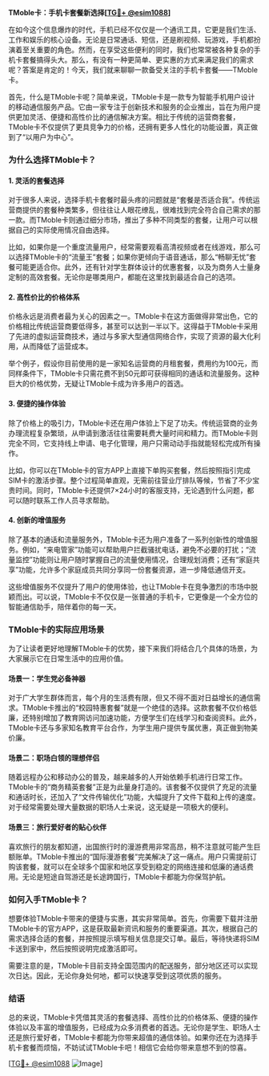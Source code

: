 **TMoble卡：手机卡套餐新选择[[TG💪+ @esim1088](https://t.me/s/esim1088)]**

在如今这个信息爆炸的时代，手机已经不仅仅是一个通讯工具，它更是我们生活、工作和娱乐的核心设备。无论是日常通话、短信，还是刷视频、玩游戏，手机都扮演着至关重要的角色。然而，在享受这些便利的同时，我们也常常被各种复杂的手机卡套餐搞得头大。那么，有没有一种更简单、更实惠的方式来满足我们的需求呢？答案是肯定的！今天，我们就来聊聊一款备受关注的手机卡套餐——TMoble卡。

首先，什么是TMoble卡呢？简单来说，TMoble卡是一款专为智能手机用户设计的移动通信服务产品。它由一家专注于创新技术和服务的企业推出，旨在为用户提供更加灵活、便捷和高性价比的通信解决方案。相比于传统的运营商套餐，TMoble卡不仅提供了更具竞争力的价格，还拥有更多人性化的功能设置，真正做到了“以用户为中心”。

### **为什么选择TMoble卡？**

#### **1. 灵活的套餐选择**
对于很多人来说，选择手机卡套餐时最头疼的问题就是“套餐是否适合我”。传统运营商提供的套餐种类繁多，但往往让人眼花缭乱，很难找到完全符合自己需求的那一款。而TMoble卡则通过细分市场，推出了多种不同类型的套餐，让用户可以根据自己的实际使用情况自由选择。

比如，如果你是一个重度流量用户，经常需要观看高清视频或者在线游戏，那么可以选择TMoble卡的“流量王”套餐；如果你更倾向于语音通话，那么“畅聊无忧”套餐可能更适合你。此外，还有针对学生群体设计的优惠套餐，以及为商务人士量身定制的高效套餐。无论你是哪类用户，都能在这里找到最适合自己的选项。

#### **2. 高性价比的价格体系**
价格永远是消费者最为关心的因素之一。TMoble卡在这方面做得非常出色，它的价格相比传统运营商要低得多，甚至可以达到一半以下。这得益于TMoble卡采用了先进的虚拟运营商技术，通过与多家大型通信网络合作，实现了资源的最大化利用，从而降低了运营成本。

举个例子，假设你目前使用的是一家知名运营商的月租套餐，费用约为100元，而同样条件下，TMoble卡只需花费不到50元即可获得相同的通话和流量服务。这种巨大的价格优势，无疑让TMoble卡成为许多用户的首选。

#### **3. 便捷的操作体验**
除了价格上的吸引力，TMoble卡还在用户体验上下足了功夫。传统运营商的业务办理流程复杂繁琐，从申请到激活往往需要耗费大量时间和精力。而TMoble卡则完全不同，它支持线上申请、电子化管理，用户只需动动手指就能轻松完成所有操作。

比如，你可以在TMoble卡的官方APP上直接下单购买套餐，然后按照指引完成SIM卡的激活步骤。整个过程简单直观，无需前往营业厅排队等候，节省了不少宝贵时间。同时，TMoble卡还提供7×24小时的客服支持，无论遇到什么问题，都可以随时联系工作人员寻求帮助。

#### **4. 创新的增值服务**
除了基本的通话和流量服务外，TMoble卡还为用户准备了一系列创新性的增值服务。例如，“来电管家”功能可以帮助用户拦截骚扰电话，避免不必要的打扰；“流量监控”功能则让用户随时掌握自己的流量使用情况，合理规划消费；还有“家庭共享”功能，允许多个家庭成员共同分享同一份套餐资源，进一步降低通信开支。

这些增值服务不仅提升了用户的使用体验，也让TMoble卡在竞争激烈的市场中脱颖而出。可以说，TMoble卡不仅仅是一张普通的手机卡，它更像是一个全方位的智能通信助手，陪伴着你的每一天。

### **TMoble卡的实际应用场景**

为了让读者更好地理解TMoble卡的优势，接下来我们将结合几个具体的场景，为大家展示它在日常生活中的应用价值。

#### **场景一：学生党必备神器**
对于广大学生群体而言，每个月的生活费有限，但又不得不面对日益增长的通信需求。TMoble卡推出的“校园特惠套餐”就是一个绝佳的选择。这款套餐不仅价格低廉，还特别增加了教育网访问加速功能，方便学生们在线学习和查阅资料。此外，TMoble卡还与多家知名教育平台合作，为学生用户提供专属优惠，真正做到物美价廉。

#### **场景二：职场白领的理想伴侣**
随着远程办公和移动办公的普及，越来越多的人开始依赖手机进行日常工作。TMoble卡的“商务精英套餐”正是为此量身打造的。该套餐不仅提供了充足的流量和通话时长，还加入了“文件传输优化”功能，大幅提升了文件下载和上传的速度。对于经常需要处理大量数据的职场人士来说，这无疑是一项极大的便利。

#### **场景三：旅行爱好者的贴心伙伴**
喜欢旅行的朋友都知道，出国旅行时的漫游费用非常高昂，稍不注意就可能产生巨额账单。TMoble卡推出的“国际漫游套餐”完美解决了这一痛点。用户只需提前订购该套餐，就可以在全球多个国家和地区享受到稳定的网络连接和低廉的通话费用。无论是短途自驾游还是长途跨国行，TMoble卡都能为你保驾护航。

### **如何入手TMoble卡？**

想要体验TMoble卡带来的便捷与实惠，其实非常简单。首先，你需要下载并注册TMoble卡的官方APP，这是获取最新资讯和服务的重要渠道。其次，根据自己的需求选择合适的套餐，并按照提示填写相关信息提交订单。最后，等待快递将SIM卡送到家中，然后按照说明完成激活即可。

需要注意的是，TMoble卡目前支持全国范围内的配送服务，部分地区还可以实现次日达。因此，无论你身处何地，都可以快速享受到这项优质的服务。

### **结语**

总的来说，TMoble卡凭借其灵活的套餐选择、高性价比的价格体系、便捷的操作体验以及丰富的增值服务，已经成为众多消费者的首选。无论你是学生、职场人士还是旅行爱好者，TMoble卡都能为你带来超值的通信体验。如果你还在为选择手机卡套餐而烦恼，不妨试试TMoble卡吧！相信它会给你带来意想不到的惊喜。

[[TG💪+ @esim1088](https://t.me/s/esim1088) ![Image](https://i.postimg.cc/4NQfJmqS/Snipaste-2025-05-13-00-14-12.png)]